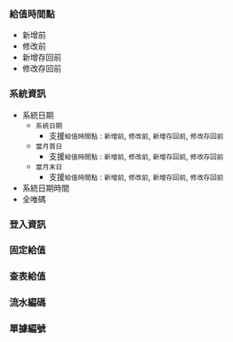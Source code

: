 ### <div id="opportunity">給值時間點</div>
* 新增前
* 修改前
* 新增存回前
* 修改存回前

### <div id="sysinfo">系統資訊</div>
* 系統日期
    * `系統日期`
        * 支援`給值時間點` : `新增前`, `修改前`, `新增存回前`, `修改存回前`
    * `當月首日`
        * 支援`給值時間點` : `新增前`, `修改前`, `新增存回前`, `修改存回前`
    * `當月末日`
        * 支援`給值時間點` : `新增前`, `修改前`, `新增存回前`, `修改存回前`
* 系統日期時間
* 全唯碼        

### <div id="login">登入資訊</div>
### <div id="fixvalue">固定給值</div>
### <div id="query">查表給值</div>
### <div id="serialno">流水編碼</div>
### <div id="inno">單據編號</div>
